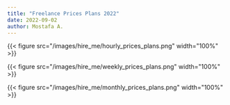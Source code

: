 ```yaml
---
title: "Freelance Prices Plans 2022"
date: 2022-09-02
author: Mostafa A.
---
```


{{< figure src="/images/hire_me/hourly_prices_plans.png" width="100%" >}}

{{< figure src="/images/hire_me/weekly_prices_plans.png" width="100%" >}}

{{< figure src="/images/hire_me/monthly_prices_plans.png" width="100%" >}}
